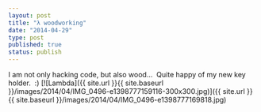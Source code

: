 ```yaml
---
layout: post
title: "λ woodworking"
date: "2014-04-29"
type: post
published: true
status: publish
---
```


I am not only hacking code, but also wood...  Quite happy of my new key holder.  :) [![Lambda]({{ site.url }}{{ site.baseurl }}/images/2014/04/IMG_0496-e1398777159116-300x300.jpg)]({{ site.url }}{{ site.baseurl }}/images/2014/04/IMG_0496-e1398777169818.jpg)
